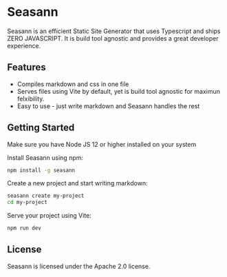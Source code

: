 # Seasann

Seasann is an efficient Static Site Generator that uses Typescript and ships ZERO JAVASCRIPT. It is build tool agnostic and provides a great developer experience.

## Features

-   Compiles markdown and css in one file
-   Serves files using Vite by default, yet is build tool agnostic for maximun felxibility.
-   Easy to use - just write markdown and Seasann handles the rest

## Getting Started

Make sure you have Node JS 12 or higher installed on your system

Install Seasann using npm:

```bash
npm install -g seasann
```

Create a new project and start writing markdown:

```bash
seasann create my-project
cd my-project
```

Serve your project using Vite:

```bash
npm run dev
```

## License

Seasann is licensed under the Apache 2.0 license.
